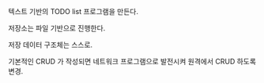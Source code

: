 텍스트 기반의 TODO list 프로그램을 만든다.

저장소는 파일 기반으로 진행한다.

저장 데이터 구조체는 스스로.

기본적인 CRUD 가 작성되면 네트워크 프로그램으로 발전시켜 원격에서 CRUD 하도록 변경.